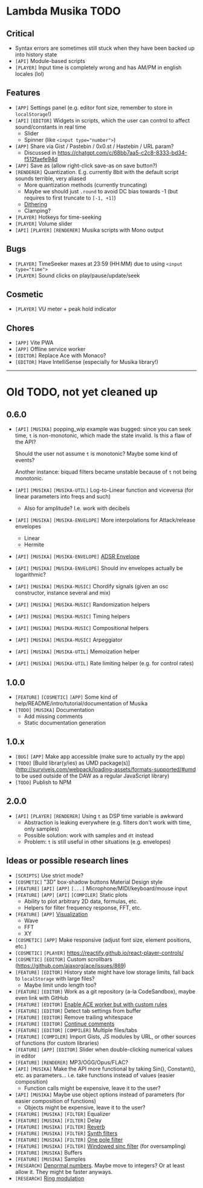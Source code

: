 # Lambda Musika TODO

## Critical

- Syntax errors are sometimes still stuck when they have been backed up into history state
- `[API]` Module-based scripts
- `[PLAYER]` Input time is completely wrong and has AM/PM in english locales (lol)

## Features

- `[APP]` Settings panel (e.g. editor font size, remember to store in `localStorage`!)
- `[API]` `[EDITOR]` Widgets in scripts, which the user can control to affect sound/constants in real time
  - Slider
  - Spinner (like `<input type="number">`)
- `[APP]` Share via Gist / Pastebin / 0x0.st / Hastebin / URL param?
  - Discussed in https://chatgpt.com/c/68bb7aa5-c2c8-8333-bd34-f512faefe94d
- `[APP]` Save as (allow right-click save-as on save button?)
- `[RENDERER]` Quantization. E.g. currently 8bit with the default script sounds terrible, very aliased
  - More quantization methods (currently truncating)
  - Maybe we should just `.round` to avoid DC bias towards -1 (but requires to first truncate to `[-1, +1]`)
  - [Dithering](http://www.earlevel.com/main/category/digital-audio/dither-digital-audio/)
  - Clamping?
- `[PLAYER]` Hotkeys for time-seeking
- `[PLAYER]` Volume slider
- `[API]` `[PLAYER]` `[RENDERER]` Musika scripts with Mono output

## Bugs

- `[PLAYER]` TimeSeeker maxes at 23:59 (HH:MM) due to using `<input type="time">`
- `[PLAYER]` Sound clicks on play/pause/update/seek

## Cosmetic

- `[PLAYER]` VU meter + peak hold indicator

## Chores

- `[APP]` Vite PWA
- `[APP]` Offline service worker
- `[EDITOR]` Replace Ace with Monaco?
- `[EDITOR]` Have IntelliSense (especially for Musika library!)

---

# Old TODO, not yet cleaned up

## 0.6.0

- `[API]` `[MUSIKA]` popping_wip example was bugged: since you can seek time, `t` is non-monotonic, which made the state invalid. Is this a flaw of the API?

  Should the user not assume `t` is monotonic? Maybe some kind of events?

  Another instance: biquad filters became unstable because of `t` not being
  monotonic.

- `[API]` `[MUSIKA]` `[MUSIKA-UTIL]` Log-to-Linear function and viceversa (for linear parameters into freqs and such)
  - Also for amplitude? I.e. work with decibels
- `[API]` `[MUSIKA]` `[MUSIKA-ENVELOPE]` More interpolations for Attack/release envelopes
  - Linear
  - Hermite
- `[API]` `[MUSIKA]` `[MUSIKA-ENVELOPE]` [ADSR Envelope](http://www.earlevel.com/main/category/digital-audio/oscillators/envelope-generators/?orderby=date&order=ASC)
- `[API]` `[MUSIKA]` `[MUSIKA-ENVELOPE]` Should inv envelopes actually be logarithmic?
- `[API]` `[MUSIKA]` `[MUSIKA-MUSIC]` Chordify signals (given an osc constructor,
  instance several and mix)
- `[API]` `[MUSIKA]` `[MUSIKA-MUSIC]` Randomization helpers
- `[API]` `[MUSIKA]` `[MUSIKA-MUSIC]` Timing helpers
- `[API]` `[MUSIKA]` `[MUSIKA-MUSIC]` Compositional helpers
- `[API]` `[MUSIKA]` `[MUSIKA-MUSIC]` Arpeggiator
- `[API]` `[MUSIKA]` `[MUSIKA-UTIL]` Memoization helper
- `[API]` `[MUSIKA]` `[MUSIKA-UTIL]` Rate limiting helper (e.g. for control rates)

## 1.0.0

- `[FEATURE]` `[COSMETIC]` `[APP]` Some kind of help/README/intro/tutorial/documentation of Musika
- `[TODO]` `[MUSIKA]` Documentation
  - Add missing comments
  - Static documentation generation

## 1.0.x

- `[BUG]` `[APP]` Make app accessible (make sure to actually _try_ the app)
- `[TODO]` [Build librar(y/ies) as UMD package(s)](http://survivejs.com/webpack/loading-assets/formats-supported/#umd to be used outside of the DAW as a regular JavaScript library)
- `[TODO]` Publish to NPM

## 2.0.0

- `[API]` `[PLAYER]` `[RENDERER]` Using `t` as DSP time variable is awkward
  - Abstraction is leaking everywhere (e.g. filters don't work with time, only samples)
  - Possible solution: work with samples and `dt` instead
  - Problem: `t` is still useful in other situations (e.g. envelopes)

## Ideas or possible research lines

- `[SCRIPTS]` Use strict mode?
- `[COSMETIC]` "3D" box-shadow buttons Material Design style
- `[FEATURE]` `[API]` `[APP]` `[...]` Microphone/MIDI/keyboard/mouse input
- `[FEATURE]` `[APP]` `[API]` `[COMPILER]` Static plots
  - Ability to plot arbitrary 2D data, formulas, etc.
  - Helpers for filter frequency response, FFT, etc.
- `[FEATURE]` `[APP]` [Visualization](https://jsfiddle.net/fqgn632s/11/)
  - Wave
  - FFT
  - XY
- `[COSMETIC]` `[APP]` Make responsive (adjust font size, element positions, etc.)
- `[COSMETIC]` `[PLAYER]` https://reactify.github.io/react-player-controls/
- `[COSMETIC]` `[EDITOR]` Custom scrollbars (https://github.com/ajaxorg/ace/issues/869)
- `[FEATURE]` `[EDITOR]` History state might have low storage limits, fall back to `localStorage` with large files?
  - Maybe limit undo length too?
- `[FEATURE]` `[EDITOR]` Work as a git repository (a-la CodeSandbox), maybe even link with GitHub
- `[FEATURE]` `[EDITOR]` [Enable ACE worker but with custom rules](https://github.com/ajaxorg/ace/blob/master/lib/ace/mode/javascript.js)
- `[FEATURE]` `[EDITOR]` Detect tab settings from buffer
- `[FEATURE]` `[EDITOR]` Remove trailing whitespace
- `[FEATURE]` `[EDITOR]` [Continue comments](https://github.com/ajaxorg/ace/blob/master/lib/ace/mode/javascript.js)
- `[FEATURE]` `[EDITOR]` `[COMPILER]` Multiple files/tabs
- `[FEATURE]` `[COMPILER]` Import Gists, JS modules by URL, or other sources of functions (for custom libraries)
- `[FEATURE]` `[APP]` `[EDITOR]` Slider when double-clicking numerical values in editor
- `[FEATURE]` `[RENDERER]` MP3/OGG/Opus/FLAC?
- `[API]` `[MUSIKA]` Make the API more functional by taking Sin(), Constant(), etc. as parameters... i.e. take functions instead of values (easier composition)
  - Function calls might be expensive, leave it to the user?
- `[API]` `[MUSIKA]` Maybe use object options instead of parameters (for easier composition of functions)
  - Objects might be expensive, leave it to the user?
- `[FEATURE]` `[MUSIKA]` `[FILTER]` Equalizer
- `[FEATURE]` `[MUSIKA]` `[FILTER]` Delay
- `[FEATURE]` `[MUSIKA]` `[FILTER]` [Reverb](http://www.earlevel.com/main/1997/01/19/a-bit-about-reverb/)
- `[FEATURE]` `[MUSIKA]` `[FILTER]` [Synth filters](http://www.earlevel.com/main/category/synthesizers/)
- `[FEATURE]` `[MUSIKA]` `[FILTER]` [One pole filter](http://www.earlevel.com/main/2012/12/15/a-one-pole-filter/)
- `[FEATURE]` `[MUSIKA]` `[FILTER]` [Windowed sinc filter](http://www.earlevel.com/main/category/digital-audio/filters/fir-filters/) (for oversampling)
- `[FEATURE]` `[MUSIKA]` Buffers
- `[FEATURE]` `[MUSIKA]` Samples
- `[RESEARCH]` [Denormal numbers](http://cmc.music.columbia.edu/music-dsp/musicdspFAQ.html#denormals). Maybe move to integers? Or at least allow it. They might be faster anyways.
- `[RESEARCH]` [Ring modulation](http://cmc.music.columbia.edu/music-dsp/musicdspFAQ.html#ringmod)
